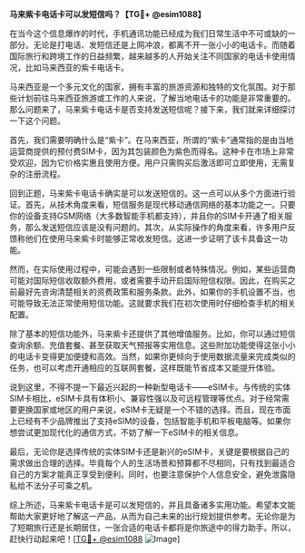 **马来紫卡电话卡可以发短信吗？【TG💪+ @esim1088】**

在当今这个信息爆炸的时代，手机通讯功能已经成为我们日常生活中不可或缺的一部分。无论是打电话、发短信还是上网冲浪，都离不开一张小小的电话卡。而随着国际旅行和跨境工作的日益频繁，越来越多的人开始关注不同国家的电话卡使用情况，比如马来西亚的紫卡电话卡。

马来西亚是一个多元文化的国家，拥有丰富的旅游资源和独特的文化氛围。对于那些计划前往马来西亚旅游或工作的人来说，了解当地电话卡的功能是非常重要的。那么问题来了，马来紫卡电话卡是否支持发送短信呢？接下来，我们就来详细探讨一下这个问题。

首先，我们需要明确什么是“紫卡”。在马来西亚，所谓的“紫卡”通常指的是由当地运营商提供的预付费SIM卡，因为其包装颜色为紫色而得名。这种卡在市场上非常受欢迎，因为它价格实惠且使用方便。用户只需购买后激活即可立即使用，无需复杂的注册流程。

回到正题，马来紫卡电话卡确实是可以发送短信的。这一点可以从多个方面进行验证。首先，从技术角度来看，短信服务是现代移动通信网络的基本功能之一。只要你的设备支持GSM网络（大多数智能手机都支持），并且你的SIM卡开通了相关服务，那么发送短信应该是没有问题的。其次，从实际操作的角度来看，许多用户反馈称他们在使用马来紫卡时能够正常收发短信。这进一步证明了该卡具备这一功能。

然而，在实际使用过程中，可能会遇到一些限制或者特殊情况。例如，某些运营商可能对国际短信收取额外费用，或者需要手动开启国际短信权限。因此，在购买之前最好先咨询清楚相关的资费政策和服务条款。此外，如果你的手机设置不当，也可能导致无法正常使用短信功能。这就要求我们在初次使用时仔细检查手机的相关配置。

除了基本的短信功能外，马来紫卡还提供了其他增值服务。比如，你可以通过短信查询余额、充值套餐、甚至获取天气预报等实用信息。这些附加功能使得这张小小的电话卡变得更加便捷和高效。当然，如果你更倾向于使用数据流量来完成类似的任务，也可以考虑开通相应的互联网套餐，这样既能节省成本又能提升体验。

说到这里，不得不提一下最近兴起的一种新型电话卡——eSIM卡。与传统的实体SIM卡相比，eSIM卡具有体积小、兼容性强以及可远程管理等优点。对于经常需要更换国家或地区的用户来说，eSIM卡无疑是一个不错的选择。而且，现在市面上已经有不少品牌推出了支持eSIM的设备，包括智能手机和平板电脑等。如果你想尝试更加现代化的通信方式，不妨了解一下eSIM卡的相关信息。

最后，无论你是选择传统的实体SIM卡还是新兴的eSIM卡，关键是要根据自己的需求做出合理的选择。毕竟每个人的生活场景和预算都不尽相同，只有找到最适合自己的方案才能真正享受到便利。同时，也要注意保护个人信息安全，避免泄露隐私给不法分子可乘之机。

综上所述，马来紫卡电话卡是可以发短信的，并且具备诸多实用功能。希望本文能帮助大家更好地了解这一产品，从而为自己未来的出行规划提供参考。无论你是为了短期旅行还是长期居住，一张合适的电话卡都将是你旅途中的得力助手。所以，赶快行动起来吧！[[TG💪+ @esim1088](https://t.me/s/esim1088) ![Image](https://i.postimg.cc/4NQfJmqS/Snipaste-2025-05-13-00-14-12.png)]